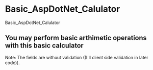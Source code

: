 # Basic_AspDotNet_Calulator
Basic_AspDotNet_Calulator

## You may perform basic arthimetic operations with this basic calculator


Note: The fields are without validation ((I'll client side validation in later code)).
